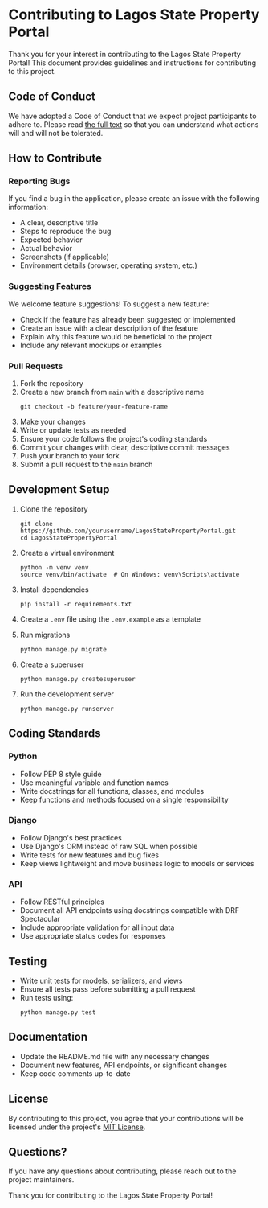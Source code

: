 # Contributing to Lagos State Property Portal

Thank you for your interest in contributing to the Lagos State Property Portal! This document provides guidelines and instructions for contributing to this project.

## Code of Conduct

We have adopted a Code of Conduct that we expect project participants to adhere to. Please read [the full text](CODE_OF_CONDUCT.md) so that you can understand what actions will and will not be tolerated.

## How to Contribute

### Reporting Bugs

If you find a bug in the application, please create an issue with the following information:

- A clear, descriptive title
- Steps to reproduce the bug
- Expected behavior
- Actual behavior
- Screenshots (if applicable)
- Environment details (browser, operating system, etc.)

### Suggesting Features

We welcome feature suggestions! To suggest a new feature:

- Check if the feature has already been suggested or implemented
- Create an issue with a clear description of the feature
- Explain why this feature would be beneficial to the project
- Include any relevant mockups or examples

### Pull Requests

1. Fork the repository
2. Create a new branch from `main` with a descriptive name
   ```
   git checkout -b feature/your-feature-name
   ```
3. Make your changes
4. Write or update tests as needed
5. Ensure your code follows the project's coding standards
6. Commit your changes with clear, descriptive commit messages
7. Push your branch to your fork
8. Submit a pull request to the `main` branch

## Development Setup

1. Clone the repository
   ```
   git clone https://github.com/yourusername/LagosStatePropertyPortal.git
   cd LagosStatePropertyPortal
   ```

2. Create a virtual environment
   ```
   python -m venv venv
   source venv/bin/activate  # On Windows: venv\Scripts\activate
   ```

3. Install dependencies
   ```
   pip install -r requirements.txt
   ```

4. Create a `.env` file using the `.env.example` as a template

5. Run migrations
   ```
   python manage.py migrate
   ```

6. Create a superuser
   ```
   python manage.py createsuperuser
   ```

7. Run the development server
   ```
   python manage.py runserver
   ```

## Coding Standards

### Python

- Follow PEP 8 style guide
- Use meaningful variable and function names
- Write docstrings for all functions, classes, and modules
- Keep functions and methods focused on a single responsibility

### Django

- Follow Django's best practices
- Use Django's ORM instead of raw SQL when possible
- Write tests for new features and bug fixes
- Keep views lightweight and move business logic to models or services

### API

- Follow RESTful principles
- Document all API endpoints using docstrings compatible with DRF Spectacular
- Include appropriate validation for all input data
- Use appropriate status codes for responses

## Testing

- Write unit tests for models, serializers, and views
- Ensure all tests pass before submitting a pull request
- Run tests using:
  ```
  python manage.py test
  ```

## Documentation

- Update the README.md file with any necessary changes
- Document new features, API endpoints, or significant changes
- Keep code comments up-to-date

## License

By contributing to this project, you agree that your contributions will be licensed under the project's [MIT License](LICENSE).

## Questions?

If you have any questions about contributing, please reach out to the project maintainers.

Thank you for contributing to the Lagos State Property Portal!